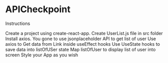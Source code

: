 # APICheckpoint
Instructions

Create a project using create-react-app.
Create UserList.js file in src folder
Install axios.
You gone to use jsonplaceholder API to get list of user 
Use axios to Get data from Link inside useEffect hooks
Use UseState hooks to save data into listOfUSer state 
Map listOfUser to display list of user into screen 
Style your App as you wish
